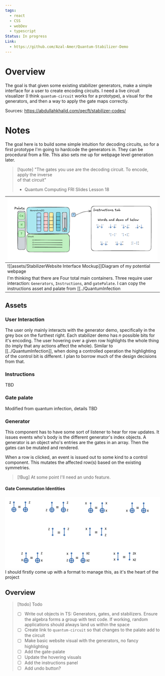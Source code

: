```yaml
---
tags:
  - react
  - CSS
  - webDev
  - typescript
Status: In progress
Link:
  - https://github.com/Azal-Amer/Quantum-Stabilizer-Demo
---
```

# Overview

The goal is that given some existing stabilizer generators, make a simple interface for a user to create encoding circuits. I need a live circuit visualizer (I think `quantum-circuit` works for a prototype), a visual for the generators, and then a way to apply the gate maps correctly.

Sources:
https://abdullahkhalid.com/qecft/stabilizer-codes/

# Notes



The goal here is to build some simple intuition for decoding circuits, so for a first prototype I'm going to hardcode the generators in. They can be procedural from a file. This also sets me up for webpage level generation later.
 
>[!quote] "The gates you use are the decoding circuit. To encode, apply the inverse  
of that circuit"
 > - Quantum Computing FRI Slides Lesson 18

| ![website layout](assets/Website%20visual%20outline.png)                      |
| ----------------------------------------------------------------------------- |
| ![[assets/StabilizerWebsite Interface Mockup]]Diagram of my potential webpage |
I'm thinking that there are Four total main containers. Three require user interaction: `Generators`, `Instructions`, and `gatePalate`. I can copy the instructions asset and palate from [[../QuantumInfection|QuantumInfection]]. The circuit asset for now is just managed by `quantum-circuit`.


## Assets
### User Interaction
The user only mainly interacts with the generator demo, specifically in the grey box on the furthest right. Each stabilizer demo has $n$ possible bits for it's encoding. The user hovering over a given row highlights the whole thing (to imply that any actions affect the whole). Similar to [[../QuantumInfection]], when doing a controlled operation the highlighting of the control bit is different. I plan to borrow much of the design decisions from that. 

### Instructions
TBD
### Gate palate
Modified from quantum infection, details TBD

### Generator 
This component has to have some sort of listener to hear for row updates. It issues events who's body is the different generator's index objects. A generator is an object who's entries are the gates in an array. Then the gates can be mutated and rendered. 


When a row is clicked, an event is issued out to some kind to a control component. This mutates the affected row(s) based on the existing symmetries. 


> [!Bug] At some point I'll need an undo feature. 



#### Gate Commutation Identities
![commutation identities](assets/StabilizerCommutationIdentities.png)
I should firstly come up with a format to manage this, as it's the heart of the project

## Overview

> [!todo] Todo
> - [ ] Write out objects in TS: Generators, gates, and stabilizers. Ensure the algebra forms a group with test code. If working, random applications should always land us within the space
> - [ ] Create link to `quantum-circuit` so that changes to the palate add to the circuit
> - [ ] Make basic website visual with the generators, no fancy highlighting
> - [ ] Add the gate-palate
> - [ ] Update the hovering visuals
> - [ ] Add the instructions panel
> - [ ] Add undo button?




